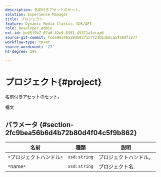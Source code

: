 ```yaml
---
description: 名前付きアセットのセット。
solution: Experience Manager
title: プロジェクト
feature: Dynamic Media Classic、SDK/API
role: Developer,Admin
exl-id: be85f9b7-07a0-42e9-8391-45371a1ecaa6
source-git-commit: fcda99340a18d5037157723bb3bdca5fa9df3277
workflow-type: tm+mt
source-wordcount: '27'
ht-degree: 29%

---
```


# プロジェクト{#project}

名前付きアセットのセット。

構文

## パラメータ {#section-2fc9bea56b6d4b72b80d4f04c5f9b862}

| 名前 | 種類 | 説明 |
|---|---|---|
| `*`プロジェクトハンドル`*` | `xsd:string` | プロジェクトハンドル。 |
| `*`name`*` | `xsd:string` | プロジェクト名. |
